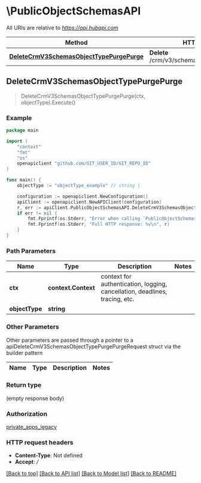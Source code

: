 # \PublicObjectSchemasAPI

All URIs are relative to *https://api.hubapi.com*

Method | HTTP request | Description
------------- | ------------- | -------------
[**DeleteCrmV3SchemasObjectTypePurgePurge**](PublicObjectSchemasAPI.md#DeleteCrmV3SchemasObjectTypePurgePurge) | **Delete** /crm/v3/schemas/{objectType}/purge | 



## DeleteCrmV3SchemasObjectTypePurgePurge

> DeleteCrmV3SchemasObjectTypePurgePurge(ctx, objectType).Execute()



### Example

```go
package main

import (
	"context"
	"fmt"
	"os"
	openapiclient "github.com/GIT_USER_ID/GIT_REPO_ID"
)

func main() {
	objectType := "objectType_example" // string | 

	configuration := openapiclient.NewConfiguration()
	apiClient := openapiclient.NewAPIClient(configuration)
	r, err := apiClient.PublicObjectSchemasAPI.DeleteCrmV3SchemasObjectTypePurgePurge(context.Background(), objectType).Execute()
	if err != nil {
		fmt.Fprintf(os.Stderr, "Error when calling `PublicObjectSchemasAPI.DeleteCrmV3SchemasObjectTypePurgePurge``: %v\n", err)
		fmt.Fprintf(os.Stderr, "Full HTTP response: %v\n", r)
	}
}
```

### Path Parameters


Name | Type | Description  | Notes
------------- | ------------- | ------------- | -------------
**ctx** | **context.Context** | context for authentication, logging, cancellation, deadlines, tracing, etc.
**objectType** | **string** |  | 

### Other Parameters

Other parameters are passed through a pointer to a apiDeleteCrmV3SchemasObjectTypePurgePurgeRequest struct via the builder pattern


Name | Type | Description  | Notes
------------- | ------------- | ------------- | -------------


### Return type

 (empty response body)

### Authorization

[private_apps_legacy](../README.md#private_apps_legacy)

### HTTP request headers

- **Content-Type**: Not defined
- **Accept**: */*

[[Back to top]](#) [[Back to API list]](../README.md#documentation-for-api-endpoints)
[[Back to Model list]](../README.md#documentation-for-models)
[[Back to README]](../README.md)

